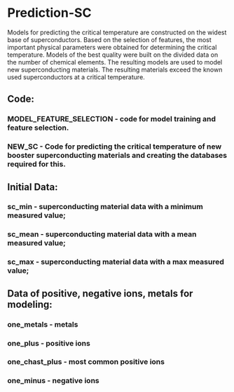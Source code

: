 # Prediction-SC
Models for predicting the critical temperature are constructed on the widest base of superconductors. Based on the selection of features, the most important physical parameters were obtained for determining the critical temperature. Models of the best quality were built on the divided data on the number of chemical elements. The resulting models are used to model new superconducting materials. The resulting materials exceed the known used superconductors at a critical temperature.
## Code:
### MODEL_FEATURE_SELECTION - сode for model training and feature selection.
### NEW_SC - Code for predicting the critical temperature of new booster superconducting materials and creating the databases required for this.
## Initial Data:
### sc_min - superconducting material data with a minimum measured value;
### sc_mean - superconducting material data with a mean measured value;
### sc_max - superconducting material data with a max measured value;
## Data of positive, negative ions, metals for modeling:
### one_metals - metals
### one_plus - positive ions
### one_chast_plus - most common positive ions
### one_minus - negative ions
